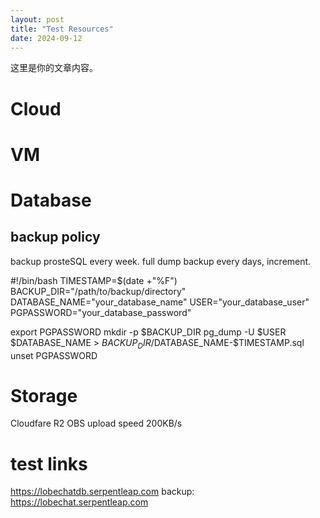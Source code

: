 ```yaml
---
layout: post
title: "Test Resources"
date: 2024-09-12
---
```


这里是你的文章内容。

# Cloud

# VM

# Database

## backup policy
backup prosteSQL every week. full dump
backup every days, increment.

#!/bin/bash
TIMESTAMP=$(date +"%F")
BACKUP_DIR="/path/to/backup/directory"
DATABASE_NAME="your_database_name"
USER="your_database_user"
PGPASSWORD="your_database_password"

export PGPASSWORD
mkdir -p $BACKUP_DIR
pg_dump -U $USER $DATABASE_NAME > $BACKUP_DIR/$DATABASE_NAME-$TIMESTAMP.sql
unset PGPASSWORD



# Storage
  Cloudfare R2 OBS upload speed 200KB/s

# test links
https://lobechatdb.serpentleap.com
backup:
https://lobechat.serpentleap.com
